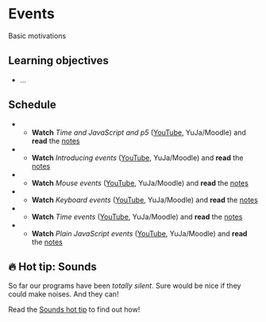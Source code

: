 # Events

Basic motivations

## Learning objectives

- ...

## Schedule

- - **Watch** *Time and JavaScript and p5* ([YouTube](MISSING_LINK), YuJa/Moodle) and **read** the [notes](./time-and-javascript-and-p5.md)
- - **Watch** *Introducing events* ([YouTube](MISSING_LINK), YuJa/Moodle) and **read** the [notes](./introducing-events.md)
- - **Watch** *Mouse events* ([YouTube](MISSING_LINK), YuJa/Moodle) and **read** the [notes](./mouse-events.md)
- - **Watch** *Keyboard events* ([YouTube](MISSING_LINK), YuJa/Moodle) and **read** the [notes](./keyboard-events.md)
- - **Watch** *Time events* ([YouTube](MISSING_LINK), YuJa/Moodle) and **read** the [notes](./time-events.md)
- - **Watch** *Plain JavaScript events* ([YouTube](MISSING_LINK), YuJa/Moodle) and **read** the [notes](./plain-javascript-events.md)

## 🔥 Hot tip: Sounds

So far our programs have been *totally silent*. Sure would be nice if they could make noises. And they can!

Read the [Sounds hot tip](../hot-tips/sounds.md) to find out how!
